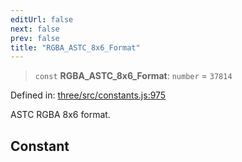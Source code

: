 ```yaml
---
editUrl: false
next: false
prev: false
title: "RGBA_ASTC_8x6_Format"
---
```


> `const` **RGBA\_ASTC\_8x6\_Format**: `number` = `37814`

Defined in: [three/src/constants.js:975](https://github.com/DefinitelyMaybe/three-i18n/blob/fa57b79433d1c349ffb23a78727299c8d4190136/three/src/constants.js#L975)

ASTC RGBA 8x6 format.

## Constant
